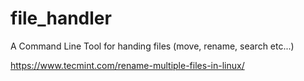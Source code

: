 # file_handler
A Command Line Tool for handing files (move, rename, search etc...)

https://www.tecmint.com/rename-multiple-files-in-linux/
